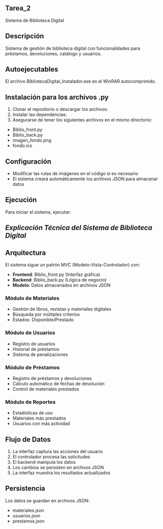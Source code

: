 ## Tarea_2
Sistema de Biblioteca Digital
## Descripción
Sistema de gestión de biblioteca digital con funcionalidades para préstamos, devoluciones, catálogo y usuarios.
 
## Autoejecutables 
El archivo BibliotecaDigital_Instalador.exe es el WinRAR autocomprimido. 

## Instalación para los archivos .py
1. Clonar el repositorio o descargar los archivos:
2. Instalar las dependencias:
3. Asegurarse de tener los siguientes archivos en el mismo directorio:
- Biblio_front.py
- Biblio_back.py
- imagen_fondo.png 
- fondo.ico
## Configuración
- Modificar las rutas de imágenes en el código si es necesario
- El sistema creará automáticamente los archivos JSON para almacenar datos

## Ejecución
Para iniciar el sistema, ejecutar:

## *Explicación Técnica del Sistema de Biblioteca Digital*
## Arquitectura
El sistema sigue un patrón MVC (Modelo-Vista-Controlador) con:
- **Frontend**: Biblio_front.py (Interfaz gráfica)
- **Backend**: Biblio_back.py (Lógica de negocio)
- **Modelo**: Datos almacenados en archivos JSON

### Módulo de Materiales
- Gestión de libros, revistas y materiales digitales
- Búsqueda por múltiples criterios
- Estados: Disponible/Prestado

### Módulo de Usuarios
- Registro de usuarios
- Historial de préstamos
- Sistema de penalizaciones

### Módulo de Préstamos
- Registro de préstamos y devoluciones
- Cálculo automático de fechas de devolución
- Control de materiales prestados

### Módulo de Reportes
- Estadísticas de uso
- Materiales más prestados
- Usuarios con más actividad

## Flujo de Datos
1. La interfaz captura las acciones del usuario
2. El controlador procesa las solicitudes
3. El backend manipula los datos
4. Los cambios se persisten en archivos JSON
5. La interfaz muestra los resultados actualizados

## Persistencia
Los datos se guardan en archivos JSON:
- materiales.json
- usuarios.json
- prestamos.json
